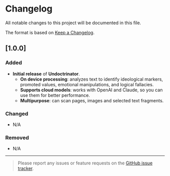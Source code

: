 # Changelog

All notable changes to this project will be documented in this file.

The format is based on [Keep a Changelog](https://keepachangelog.com/en/1.0.0/).

## [1.0.0]

### Added

- **Initial release** of **Undoctrinator**.
    - **On device processing**: analyzes text to identify ideological markers, promoted values, emotional manipulations, and logical fallacies.
    - **Supports cloud models**: works with OpenAI and Claude, so you can use them for better performance.
    - **Multipurpose**: can scan pages, images and selected text fragments.

### Changed

- N/A

### Removed

- N/A

---

> Please report any issues or feature requests on the [GitHub issue tracker](https://github.com/mbalabash/undoctrinator/issues).
